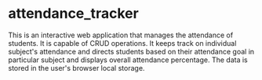 # attendance_tracker
This is an interactive web application that manages the attendance of students. It is capable of CRUD operations. It keeps track on individual subject's attendance and directs students based on their attendance goal in particular subject and displays overall attendance percentage. The data is stored in the user's browser local storage. 
